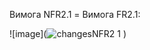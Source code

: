 Вимога NFR2.1 = Вимога FR2.1:

![image](![changesNFR2 1](https://user-images.githubusercontent.com/79439962/203595793-eaecf399-3219-408c-893b-44739049e498.jpg)
)
